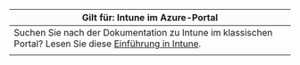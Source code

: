|Gilt für: Intune im Azure-Portal |
|--|
|Suchen Sie nach der Dokumentation zu Intune im klassischen Portal? Lesen Sie diese [Einführung in Intune](/intune/introduction-intune?toc=/intune-classic/toc.json).|
| |
